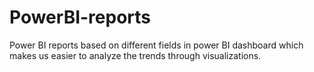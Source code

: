 # PowerBI-reports
Power BI reports based on different fields in power BI dashboard which makes us easier to analyze the trends through visualizations.
